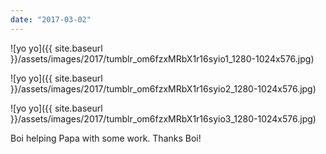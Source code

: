 ```yaml
---
date: "2017-03-02"
---
```


![yo yo]({{ site.baseurl }}/assets/images/2017/tumblr_om6fzxMRbX1r16syio1_1280-1024x576.jpg)

![yo yo]({{ site.baseurl }}/assets/images/2017/tumblr_om6fzxMRbX1r16syio2_1280-1024x576.jpg)

![yo yo]({{ site.baseurl }}/assets/images/2017/tumblr_om6fzxMRbX1r16syio3_1280-1024x576.jpg)

Boi helping Papa with some work. Thanks Boi!
